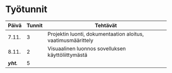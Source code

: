 # Työtunnit

Päivä | Tunnit | Tehtävät
----- | ------ | --------
7.11. | 3 | Projektin luonti, dokumentaation aloitus, vaatimusmäärittely
8.11. | 2 | Visuaalinen luonnos sovelluksen käyttöliittymästä
**_yht._** | 5 |  
